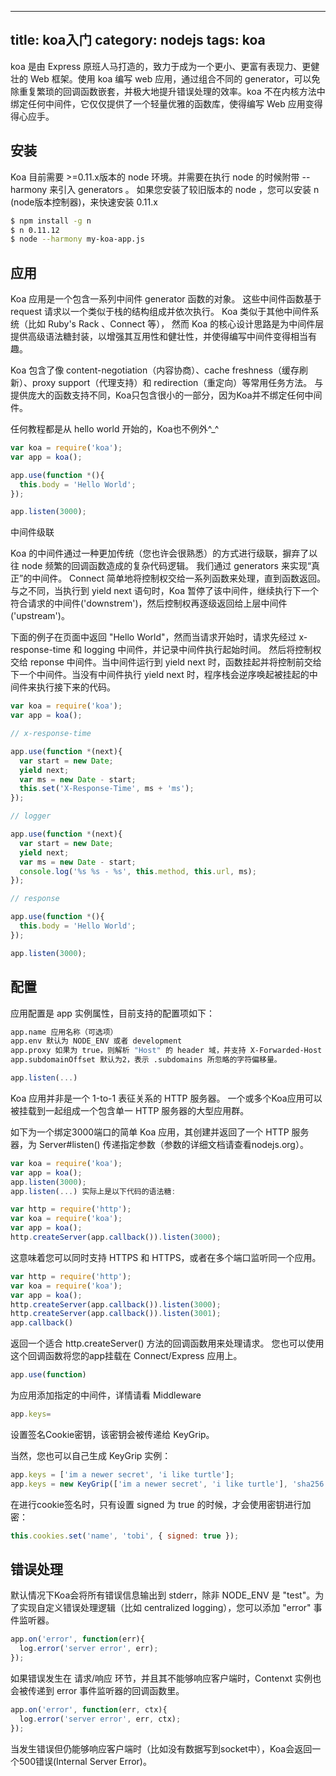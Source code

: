 
---
title:  koa入门
category: nodejs
tags: koa
---

koa 是由 Express 原班人马打造的，致力于成为一个更小、更富有表现力、更健壮的 Web 框架。使用 koa 编写 web 应用，通过组合不同的 generator，可以免除重复繁琐的回调函数嵌套，并极大地提升错误处理的效率。koa 不在内核方法中绑定任何中间件，它仅仅提供了一个轻量优雅的函数库，使得编写 Web 应用变得得心应手。
<!--more-->
安装
--
Koa 目前需要 >=0.11.x版本的 node 环境。并需要在执行 node 的时候附带 --harmony 来引入 generators 。 如果您安装了较旧版本的 node ，您可以安装 n (node版本控制器)，来快速安装 0.11.x
```bash
$ npm install -g n
$ n 0.11.12
$ node --harmony my-koa-app.js
```

应用
--
Koa 应用是一个包含一系列中间件 generator 函数的对象。 这些中间件函数基于 request 请求以一个类似于栈的结构组成并依次执行。 Koa 类似于其他中间件系统（比如 Ruby's Rack 、Connect 等）， 然而 Koa 的核心设计思路是为中间件层提供高级语法糖封装，以增强其互用性和健壮性，并使得编写中间件变得相当有趣。

Koa 包含了像 content-negotiation（内容协商）、cache freshness（缓存刷新）、proxy support（代理支持）和 redirection（重定向）等常用任务方法。 与提供庞大的函数支持不同，Koa只包含很小的一部分，因为Koa并不绑定任何中间件。

任何教程都是从 hello world 开始的，Koa也不例外^_^
```js
var koa = require('koa');
var app = koa();

app.use(function *(){
  this.body = 'Hello World';
});

app.listen(3000);
```

中间件级联

Koa 的中间件通过一种更加传统（您也许会很熟悉）的方式进行级联，摒弃了以往 node 频繁的回调函数造成的复杂代码逻辑。 我们通过 generators 来实现“真正”的中间件。 Connect 简单地将控制权交给一系列函数来处理，直到函数返回。 与之不同，当执行到 yield next 语句时，Koa 暂停了该中间件，继续执行下一个符合请求的中间件('downstrem')，然后控制权再逐级返回给上层中间件('upstream')。

下面的例子在页面中返回 "Hello World"，然而当请求开始时，请求先经过 x-response-time 和 logging 中间件，并记录中间件执行起始时间。 然后将控制权交给 reponse 中间件。当中间件运行到 yield next 时，函数挂起并将控制前交给下一个中间件。当没有中间件执行 yield next 时，程序栈会逆序唤起被挂起的中间件来执行接下来的代码。
```js
var koa = require('koa');
var app = koa();

// x-response-time

app.use(function *(next){
  var start = new Date;
  yield next;
  var ms = new Date - start;
  this.set('X-Response-Time', ms + 'ms');
});

// logger

app.use(function *(next){
  var start = new Date;
  yield next;
  var ms = new Date - start;
  console.log('%s %s - %s', this.method, this.url, ms);
});

// response

app.use(function *(){
  this.body = 'Hello World';
});

app.listen(3000);
```
配置
--
应用配置是 app 实例属性，目前支持的配置项如下：
```bash
app.name 应用名称（可选项）
app.env 默认为 NODE_ENV 或者 development
app.proxy 如果为 true，则解析 "Host" 的 header 域，并支持 X-Forwarded-Host
app.subdomainOffset 默认为2，表示 .subdomains 所忽略的字符偏移量。

```
```js
app.listen(...)
```
Koa 应用并非是一个 1-to-1 表征关系的 HTTP 服务器。 一个或多个Koa应用可以被挂载到一起组成一个包含单一 HTTP 服务器的大型应用群。

如下为一个绑定3000端口的简单 Koa 应用，其创建并返回了一个 HTTP 服务器，为 Server#listen() 传递指定参数（参数的详细文档请查看nodejs.org）。
```js
var koa = require('koa');
var app = koa();
app.listen(3000);
app.listen(...) 实际上是以下代码的语法糖:

var http = require('http');
var koa = require('koa');
var app = koa();
http.createServer(app.callback()).listen(3000);
```
这意味着您可以同时支持 HTTPS 和 HTTPS，或者在多个端口监听同一个应用。
```js
var http = require('http');
var koa = require('koa');
var app = koa();
http.createServer(app.callback()).listen(3000);
http.createServer(app.callback()).listen(3001);
app.callback()
```
返回一个适合 http.createServer() 方法的回调函数用来处理请求。 您也可以使用这个回调函数将您的app挂载在 Connect/Express 应用上。
```js
app.use(function)
```
为应用添加指定的中间件，详情请看 Middleware
```js
app.keys=
```
设置签名Cookie密钥，该密钥会被传递给 KeyGrip。

当然，您也可以自己生成 KeyGrip 实例：
```js
app.keys = ['im a newer secret', 'i like turtle'];
app.keys = new KeyGrip(['im a newer secret', 'i like turtle'], 'sha256');
```
在进行cookie签名时，只有设置 signed 为 true 的时候，才会使用密钥进行加密：

```js
this.cookies.set('name', 'tobi', { signed: true });
```
错误处理
--
默认情况下Koa会将所有错误信息输出到 stderr，除非 NODE_ENV 是 "test"。为了实现自定义错误处理逻辑（比如 centralized logging），您可以添加 "error" 事件监听器。
```js
app.on('error', function(err){
  log.error('server error', err);
});
```
如果错误发生在 请求/响应 环节，并且其不能够响应客户端时，Contenxt 实例也会被传递到 error 事件监听器的回调函数里。
```js
app.on('error', function(err, ctx){
  log.error('server error', err, ctx);
});
```
当发生错误但仍能够响应客户端时（比如没有数据写到socket中），Koa会返回一个500错误(Internal Server Error)。

